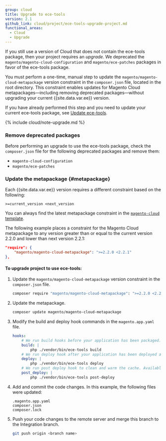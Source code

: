 ```yaml
---
group: cloud
title: Upgrade to ece-tools
version: 2.1
github_link: cloud/project/ece-tools-upgrade-project.md
functional_areas:
  - Cloud
  - Upgrade
---
```

If you still use a version of Cloud that does not contain the ece-tools package, then your project requires an _upgrade_. We deprecated the `magento/magento-cloud-configuration` and `magento/ece-patches` packages in favor of the ece-tools package.
 
 You must perform a one-time, manual step to update the `magento/magento-cloud-metapackage` version constraint in the `composer.json` file, located in the root directory. This constraint enables updates for Magento Cloud metapackages—including removing deprecated packages—without upgrading your current {{site.data.var.ee}} version.
 
 If you have already performed this step and you need to update your current ece-tools package, see [Update ece-tools]({{page.baseurl}}/cloud/project/ece-tools-update).

{% include cloud/note-upgrade.md %}

### Remove deprecated packages
Before performing an upgrade to use the ece-tools package, check the `composer.json` file for the following deprecated packages and remove them:

-  `magento-cloud-configuration`
-  `magento/ece-patches`
 
### Update the metapackage {#metapackage}
Each {{site.data.var.ee}} version requires a different constraint based on the following:

```
>=current_version <next_version
```

You can always find the latest metapackage constraint in the [`magento-cloud` template](https://github.com/magento/magento-cloud/blob/master/composer.json).

The following example places a constraint for the Magento Cloud metapackage to any version greater than or equal to the current version 2.2.0 and lower than next version 2.2.1:

```json
"require": {
    "magento/magento-cloud-metapackage": ">=2.2.0 <2.2.1"
},
```

#### To upgrade project to use ece-tools:

1.  Update the `magento/magento-cloud-metapackage` version constraint in the `composer.json` file.

    ```bash
    composer require "magento/magento-cloud-metapackage": ">=2.2.0 <2.2.1" --no-update
    ```

1.  Update the metapackage.

    ```bash
    composer update magento/magento-cloud-metapackage
    ```
 
1.  Modify the build and deploy hook commands in the `magento.app.yaml` file.

    ```yaml
    hooks:
        # We run build hooks before your application has been packaged.
        build: |
            php ./vendor/bin/ece-tools build
        # We run deploy hook after your application has been deployed and started.
        deploy: |
            php ./vendor/bin/ece-tools deploy
        # We run post deploy hook to clean and warm the cache. Available with ECE-Tools 2002.0.10.
        post_deploy: |
            php ./vendor/bin/ece-tools post-deploy
    ```

1.  Add and commit the code changes. In this example, the following files were updated:

    ```terminal
    .magento.app.yaml
    composer.json
    composer.lock
    ```

1.  Push your code changes to the remote server and merge this branch to the Integration branch.

    ```bash
    git push origin <branch name>
    ```
